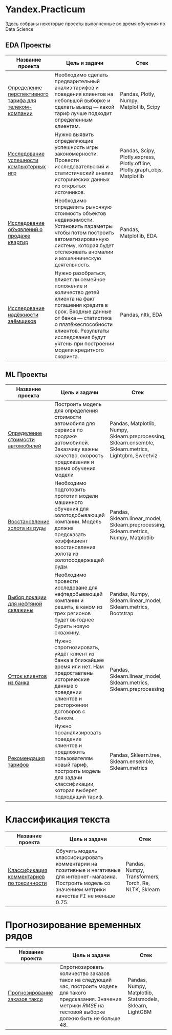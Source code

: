 # Yandex.Practicum

Здесь собраны некоторые проекты выполненные во время обучения по Data Science

## EDA Проекты
Название проекта | Цель и задачи | Стек
--- | --- | ---
[Определение перспективного тарифа для телеком-компании](https://github.com/HappyDari/Yandex.Practicum/blob/0f468d6aaba88785187ad4091532c4cb4e49b6b9/Statistical_DA/%D0%9E%D0%BF%D1%80%D0%B5%D0%B4%D0%B5%D0%BB%D0%B5%D0%BD%D0%B8%D0%B5%20%D0%BF%D0%B5%D1%80%D1%81%D0%BF%D0%B5%D0%BA%D1%82%D0%B8%D0%B2%D0%BD%D0%BE%D0%B3%D0%BE%20%D1%82%D0%B0%D1%80%D0%B8%D1%84%D0%B0%20%D0%B4%D0%BB%D1%8F%20%D1%82%D0%B5%D0%BB%D0%B5%D0%BA%D0%BE%D0%BC-%D0%BA%D0%BE%D0%BC%D0%BF%D0%B0%D0%BD%D0%B8%D0%B8.ipynb) | Необходимо сделать предварительный анализ тарифов и поведения клиентов на небольшой выборке и сделать вывод — какой тариф лучше подходит определенным клиентам. | Pandas, Plotly, Numpy, Matplotlib, Scipy 
[Исследование успешности компьютерных игр](https://github.com/HappyDari/Yandex.Practicum/blob/09b83464e3be941ee846ad70df8b9ea5c1fc5df8/Computer_games_DA/%D0%98%D1%81%D1%81%D0%BB%D0%B5%D0%B4%D0%BE%D0%B2%D0%B0%D0%BD%D0%B8%D0%B5%20%D1%83%D1%81%D0%BF%D0%B5%D1%88%D0%BD%D0%BE%D1%81%D1%82%D0%B8%20%D0%BA%D0%BE%D0%BC%D0%BF%D1%8C%D1%8E%D1%82%D0%B5%D1%80%D0%BD%D1%8B%D1%85%20%D0%B8%D0%B3%D1%80.ipynb) | Нужно выявить определяющие успешность игры закономерности. Провести исследовательский и статистический анализ исторических данных из открытых источников. | Pandas, Scipy,  Plotly.express, Plotly.offline, Plotly.graph_objs, Matplotlib
[Исследование объявлений о продаже квартир](https://github.com/HappyDari/Yandex.Practicum/blob/09b83464e3be941ee846ad70df8b9ea5c1fc5df8/EDA_project/%D0%98%D1%81%D1%81%D0%BB%D0%B5%D0%B4%D0%BE%D0%B2%D0%B0%D0%BD%D0%B8%D0%B5%20%D0%BE%D0%B1%D1%8A%D1%8F%D0%B2%D0%BB%D0%B5%D0%BD%D0%B8%D0%B9%20%D0%BE%20%D0%BF%D1%80%D0%BE%D0%B4%D0%B0%D0%B6%D0%B5%20%D0%BA%D0%B2%D0%B0%D1%80%D1%82%D0%B8%D1%80.ipynb) | Необходимо определить рыночную стоимость объектов недвижимости. Установить параметры чтобы потом построить автоматизированную систему, которая будет отслеживать аномалии и мошенническую деятельность. | Pandas, Matplotlib, EDA
[Исследование надёжности заёмщиков](https://github.com/HappyDari/Yandex.Practicum/blob/09b83464e3be941ee846ad70df8b9ea5c1fc5df8/Preprocessing/%D0%98%D1%81%D1%81%D0%BB%D0%B5%D0%B4%D0%BE%D0%B2%D0%B0%D0%BD%D0%B8%D0%B5%20%D0%BD%D0%B0%D0%B4%D0%B5%D0%B6%D0%BD%D0%BE%D1%81%D1%82%D0%B8%20%D0%B7%D0%B0%D0%B5%D0%BC%D1%89%D0%B8%D0%BA%D0%BE%D0%B2.ipynb) | Нужно разобраться, влияет ли семейное положение и количество детей клиента на факт погашения кредита в срок. Входные данные от банка — статистика о платёжеспособности клиентов. Результаты исследования будут учтены при построении модели кредитного скоринга. | Pandas, nltk, EDA

## ML Проекты

Название проекта | Цель и задачи | Стек
--- | --- | ---
[Определение стоимости автомобилей](https://github.com/HappyDari/Yandex.Practicum/blob/09b83464e3be941ee846ad70df8b9ea5c1fc5df8/Car_cost_analysis/%D0%9E%D0%BF%D1%80%D0%B5%D0%B4%D0%B5%D0%BB%D0%B5%D0%BD%D0%B8%D0%B5%20%D1%81%D1%82%D0%BE%D0%B8%D0%BC%D0%BE%D1%81%D1%82%D0%B8%20%D0%B0%D0%B2%D1%82%D0%BE%D0%BC%D0%BE%D0%B1%D0%B8%D0%BB%D0%B5%D0%B9.ipynb)  | Построить модель для определения стоимости автомобиля для сервиса по продаже автомобилей. Заказчику важны качество, скорость предсказания и время обучения модели | Pandas, Matplotlib, Numpy, Sklearn.preprocessing, Sklearn.ensemble, Sklearn.metrics, Lightgbm, Sweetviz  |
[Восстановление золота из руды](https://github.com/HappyDari/Yandex.Practicum/blob/09b83464e3be941ee846ad70df8b9ea5c1fc5df8/ML_4/%D0%92%D0%BE%D1%81%D1%81%D1%82%D0%B0%D0%BD%D0%BE%D0%B2%D0%BB%D0%B5%D0%BD%D0%B8%D0%B5%20%D0%B7%D0%BE%D0%BB%D0%BE%D1%82%D0%B0%20%D0%B8%D0%B7%20%D1%80%D1%83%D0%B4%D1%8B.ipynb) | Необходимо подготовить прототип модели машинного обучения для золотодобывающей компании. Модель должна предсказать коэффициент восстановления золота из золотосодержащей руды. | Pandas, Sklearn.linear_model, Sklearn.preprocessing, Sklearn.metrics, Numpy, Matplotlib 
[Выбор локации для нефтяной скважины](https://github.com/HappyDari/Yandex.Practicum/blob/09b83464e3be941ee846ad70df8b9ea5c1fc5df8/ML_3/%D0%92%D1%8B%D0%B1%D0%BE%D1%80%20%D0%BB%D0%BE%D0%BA%D0%B0%D1%86%D0%B8%D0%B8%20%D0%B4%D0%BB%D1%8F%20%D0%BD%D0%B5%D1%84%D1%82%D1%8F%D0%BD%D0%BE%D0%B9%20%D1%81%D0%BA%D0%B2%D0%B0%D0%B6%D0%B8%D0%BD%D1%8B.ipynb) | Необходимо провести исследоване для нефтедобывающей компании и решить, в каком из трех регионов будет выгоднее бурить новую скважину. | Pandas, Numpy, Sklearn.linear_model, Sklearn.metrics, Bootstrap
[Отток клиентов из банка](https://github.com/HappyDari/Yandex.Practicum/blob/09b83464e3be941ee846ad70df8b9ea5c1fc5df8/ML_2/%D0%9E%D1%82%D1%82%D0%BE%D0%BA%20%D0%BA%D0%BB%D0%B8%D0%B5%D0%BD%D1%82%D0%BE%D0%B2.ipynb) | Нужно спрогнозировать, уйдёт клиент из банка в ближайшее время или нет. Нам предоставлены исторические данные о поведении клиентов и расторжении договоров с банком. | Pandas, Sklearn.linear_model, Sklearn.metrics, Sklearn.preprocessing
[Рекомендация тарифов](https://github.com/HappyDari/Yandex.Practicum/blob/09b83464e3be941ee846ad70df8b9ea5c1fc5df8/ML_1/%D0%A0%D0%B5%D0%BA%D0%BE%D0%BC%D0%B5%D0%BD%D0%B4%D0%B0%D1%86%D0%B8%D1%8F%20%D1%82%D0%B0%D1%80%D0%B8%D1%84%D0%BE%D0%B2.ipynb) | Нужно проанализировать поведение клиентов и предложить пользователям новый тариф, построить модель для задачи классификации, которая выберет подходящий тариф.  | Pandas, Sklearn.tree, Sklearn.ensemble, Sklearn.metrics

# Классификация текста
Название проекта | Цель и задачи | Стек
--- | --- | ---
[Классификация комментариев по токсичности](https://github.com/HappyDari/Yandex.Practicum/blob/09b83464e3be941ee846ad70df8b9ea5c1fc5df8/Text_classification/%D0%9A%D0%BB%D0%B0%D1%81%D1%81%D0%B8%D1%84%D0%B8%D0%BA%D0%B0%D1%86%D0%B8%D1%8F%20%D0%BA%D0%BE%D0%BC%D0%BC%D0%B5%D0%BD%D1%82%D0%B0%D1%80%D0%B8%D0%B5%D0%B2%20%D0%BF%D0%BE%20%D1%82%D0%BE%D0%BA%D1%81%D0%B8%D1%87%D0%BD%D0%BE%D1%81%D1%82%D0%B8.ipynb) | Обучить модель классифицировать комментарии на позитивные и негативные для интернет-магазина. Построить модель со значением метрики качества *F1* не меньше 0.75. | Pandas, Numpy, Transformers, Torch, Re, NLTK, Sklearn      |

# Прогнозирование временных рядов
Название проекта | Цель и задачи | Стек
--- | --- | ---
[Прогнозирование заказов такси](https://github.com/HappyDari/Yandex.Practicum/blob/09b83464e3be941ee846ad70df8b9ea5c1fc5df8/Time-series_analysis/%D0%9F%D1%80%D0%BE%D0%B3%D0%BD%D0%BE%D0%B7%D0%B8%D1%80%D0%BE%D0%B2%D0%B0%D0%BD%D0%B8%D0%B5%20%D0%B7%D0%B0%D0%BA%D0%B0%D0%B7%D0%BE%D0%B2%20%D1%82%D0%B0%D0%BA%D1%81%D0%B8.ipynb) | Спрогнозировать количество заказов такси на следующий час, построить модель для такого предсказания. Значение метрики *RMSE* на тестовой выборке должно быть не больше 48. | Pandas, Numpy, Matplotlib, Statsmodels, Sklearn, LightGBM |

